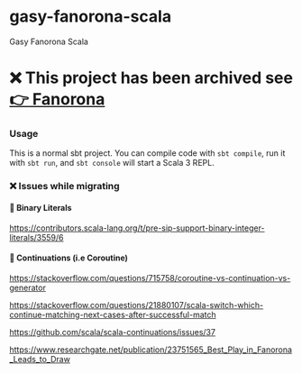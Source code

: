 # gasy-fanorona-scala
Gasy Fanorona Scala

# :x: This project has been archived see [:point_right: Fanorona](https://github.com/gasy-africa/fanorona)

### Usage

This is a normal sbt project. You can compile code with `sbt compile`, run it with `sbt run`, and `sbt console` will start a Scala 3 REPL.

### :x: Issues while migrating

#### :round_pushpin: Binary Literals

https://contributors.scala-lang.org/t/pre-sip-support-binary-integer-literals/3559/6

#### :round_pushpin: Continuations (i.e Coroutine)

https://stackoverflow.com/questions/715758/coroutine-vs-continuation-vs-generator

https://stackoverflow.com/questions/21880107/scala-switch-which-continue-matching-next-cases-after-successful-match

https://github.com/scala/scala-continuations/issues/37

https://www.researchgate.net/publication/23751565_Best_Play_in_Fanorona_Leads_to_Draw
